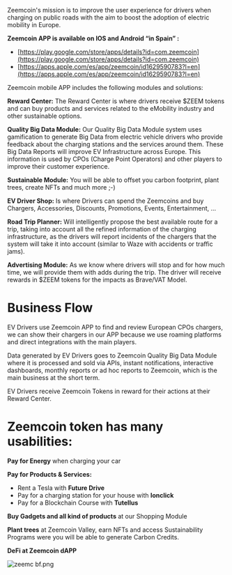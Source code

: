 Zeemcoin's mission is to improve the user experience for drivers when charging on public roads with the aim to boost the adoption of electric mobility in Europe.

**Zeemcoin APP is available on IOS and Android “in Spain” :**

- [https://play.google.com/store/apps/details?id=com.zeemcoin](https://play.google.com/store/apps/details?id=com.zeemcoin)
- [https://apps.apple.com/es/app/zeemcoin/id1629590783?l=en](https://apps.apple.com/es/app/zeemcoin/id1629590783?l=en)

Zeemcoin mobile APP includes the following modules and solutions:

**Reward Center:** The Reward Center is where drivers receive $ZEEM tokens and can buy products and services related to the eMobility industry and other sustainable options.

**Quality Big Data Module:** Our Quality Big Data Module system uses gamification to generate Big Data from electric vehicle drivers who provide feedback about the charging stations and the services around them. These Big Data Reports will improve EV Infrastructure across Europe. This information is used by CPOs (Charge Point Operators) and other players to improve their customer experience.

**Sustainable Module:** You will be able to offset you carbon footprint, plant trees, create NFTs and much more ;-)

**EV Driver Shop:** Is where Drivers can spend the Zeemcoins and buy Chargers, Accessories, Discounts, Promotions, Events, Entertainment, ...

**Road Trip Planner:** Will intelligently propose the best available route for a trip, taking into account all the refined information of the charging infrastructure, as the drivers will report incidents of the chargers that the system will take it into account (similar to Waze with accidents or traffic jams).

**Advertising Module:** As we know where drivers will stop and for how much time, we will provide them with adds during the trip. The driver will receive rewards in $ZEEM tokens for the impacts as Brave/VAT Model.

# Business Flow

EV Drivers use Zeemcoin APP to find and review European CPOs chargers, we can show their chargers in our APP because we use roaming platforms and direct integrations with the main players.

Data generated by EV Drivers goes to Zeemcoin Quality Big Data Module where it is processed and sold via APIs, instant notifications, interactive dashboards, monthly reports or ad hoc reports to Zeemcoin, which is the main business at the short term.

EV Drivers receive Zeemcoin Tokens in reward for their actions at their Reward Center.

# **Zeemcoin token has many usabilities:**

**Pay for Energy** when charging your car

**Pay for Products & Services:**

- Rent a Tesla with **Future Drive**
- Pay for a charging station for your house with **Ionclick**
- Pay for a Blockchain Course with **Tutellus**

**Buy Gadgets and all kind of products** at our Shopping Module

**Plant trees** at Zeemcoin Valley, earn NFTs and access Sustainability Programs were you will be able to generate Carbon Credits.

**DeFi at Zeemcoin dAPP**

![zeemc bf.png](https://d1ddeojt5lrj1t.cloudfront.net/launchpads/zeemcoin/zeemcoin2.png)
